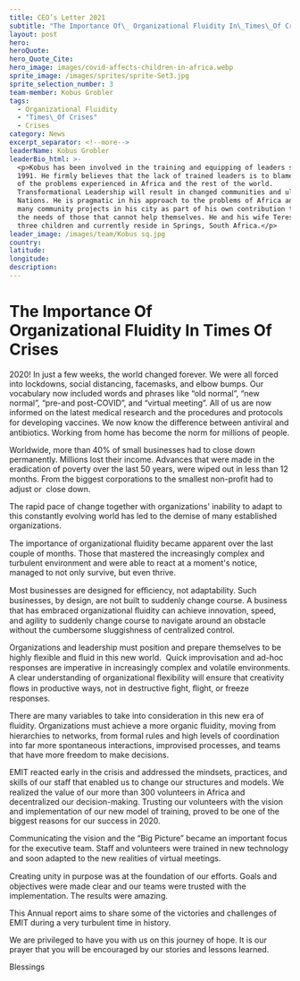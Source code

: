 ```yaml
---
title: CEO’s Letter 2021
subtitle: "The Importance Of\_ Organizational Fluidity In\_Times\_Of Crises"
layout: post
hero:
heroQuote:
hero_Quote_Cite:
hero_image: images/covid-affects-children-in-africa.webp
sprite_image: /images/sprites/sprite-Set3.jpg
sprite_selection_number: 3
team-member: Kobus Grobler
tags:
  - Organizational Fluidity
  - "Times\_Of Crises"
  - Crises
category: News
excerpt_separator: <!--more-->
leaderName: Kobus Grobler
leaderBio_html: >-
  <p>Kobus has been involved in the training and equipping of leaders since
  1991. He firmly believes that the lack of trained leaders is to blame for many
  of the problems experienced in Africa and the rest of the world.
  Transformational Leadership will result in changed communities and ultimately
  Nations. He is pragmatic in his approach to the problems of Africa and leads
  many community projects in his city as part of his own contribution to address
  the needs of those that cannot help themselves. He and his wife Teresa have
  three children and currently reside in Springs, South Africa.</p>
leader_image: /images/team/Kobus sq.jpg
country:
latitude:
longitude:
description:
---
```

# The Importance Of&nbsp;<br>Organizational Fluidity In Times Of Crises

2020\! In just a few weeks, the world changed forever. We were all forced into lockdowns, social distancing, facemasks, and elbow bumps. Our vocabulary now included words and phrases like “old normal”, “new normal”, “pre-and post-COVID”, and “virtual meeting”. All of us are now informed on the latest medical research and the procedures and protocols for developing vaccines. We now know the diﬀerence between antiviral and antibiotics. Working from home has become the norm for millions of people.

Worldwide, more than 40% of small businesses had to close down permanently. Millions lost their income. Advances that were made in the eradication of poverty over the last 50 years, were wiped out in less than 12 months. From the biggest corporations to the smallest non-proﬁt had to adjust or &nbsp;close down.

The rapid pace of change together with organizations' inability to adapt to this constantly evolving world has led to the demise of many established organizations.

The importance of organizational ﬂuidity became apparent over the last couple of months. Those that mastered the increasingly complex and turbulent environment and were able to react at a moment's notice, managed to not only survive, but even thrive.&nbsp;

Most businesses are designed for eﬃciency, not adaptability. Such businesses, by design, are not built to suddenly change course. A business that has embraced organizational ﬂuidity can achieve innovation, speed, and agility to suddenly change course to navigate around an obstacle without the cumbersome sluggishness of centralized control.&nbsp;

Organizations and leadership must position and prepare themselves to be highly ﬂexible and ﬂuid in this new world. &nbsp;Quick improvisation and ad-hoc responses are imperative in increasingly complex and volatile environments. A clear understanding of organizational ﬂexibility will ensure that creativity ﬂows in productive ways, not in destructive ﬁght, ﬂight, or freeze responses.

There are many variables to take into consideration in this new era of ﬂuidity. Organizations must achieve a more organic ﬂuidity, moving from hierarchies to networks, from formal rules and high levels of coordination into far more spontaneous interactions, improvised processes, and teams that have more freedom to make decisions.

EMIT reacted early in the crisis and addressed the mindsets, practices, and skills of our staﬀ that enabled us to change our structures and models. We realized the value of our more than 300 volunteers in Africa and decentralized our decision-making. Trusting our volunteers with the vision and implementation of our new model of training, proved to be one of the biggest reasons for our success in 2020.

Communicating the vision and the “Big Picture” became an important focus for the executive team. Staﬀ and volunteers were trained in new technology and soon adapted to the new realities of virtual meetings.&nbsp;

Creating unity in purpose was at the foundation of our eﬀorts. Goals and objectives were made clear and our teams were trusted with the implementation. The results were amazing.&nbsp;

This Annual report aims to share some of the victories and challenges of EMIT during a very turbulent time in history.&nbsp;

We are privileged to have you with us on this journey of hope. It is our prayer that you will be encouraged by our stories and lessons learned.&nbsp;

Blessings
